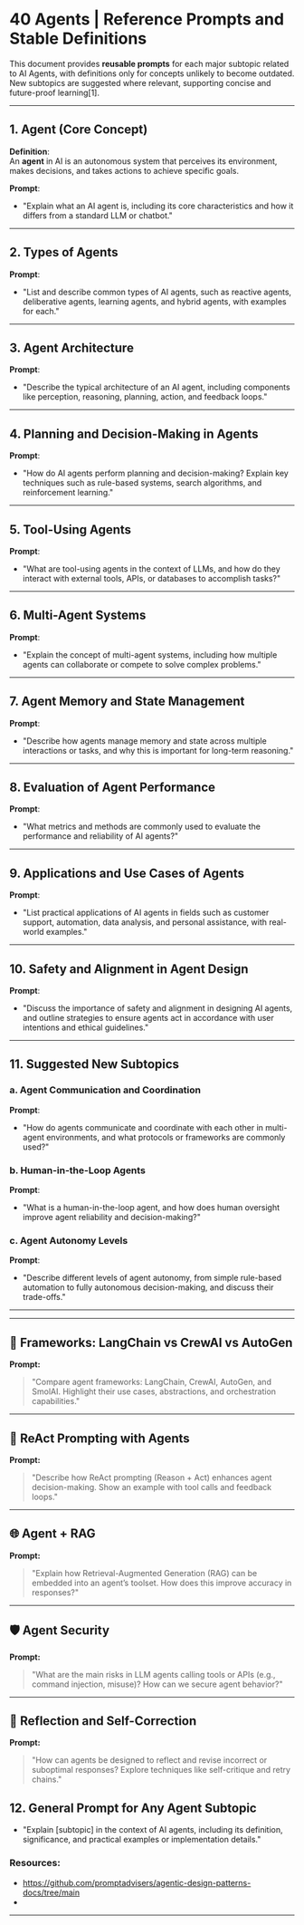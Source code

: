 
# 40 Agents | Reference Prompts and Stable Definitions

This document provides **reusable prompts** for each major subtopic related to AI Agents, with definitions only for concepts unlikely to become outdated. New subtopics are suggested where relevant, supporting concise and future-proof learning[1].

---

## 1. Agent (Core Concept)

**Definition**:  
An **agent** in AI is an autonomous system that perceives its environment, makes decisions, and takes actions to achieve specific goals.

**Prompt**:  
- "Explain what an AI agent is, including its core characteristics and how it differs from a standard LLM or chatbot."

---

## 2. Types of Agents

**Prompt**:  
- "List and describe common types of AI agents, such as reactive agents, deliberative agents, learning agents, and hybrid agents, with examples for each."

---

## 3. Agent Architecture

**Prompt**:  
- "Describe the typical architecture of an AI agent, including components like perception, reasoning, planning, action, and feedback loops."

---

## 4. Planning and Decision-Making in Agents

**Prompt**:  
- "How do AI agents perform planning and decision-making? Explain key techniques such as rule-based systems, search algorithms, and reinforcement learning."

---

## 5. Tool-Using Agents

**Prompt**:  
- "What are tool-using agents in the context of LLMs, and how do they interact with external tools, APIs, or databases to accomplish tasks?"

---

## 6. Multi-Agent Systems

**Prompt**:  
- "Explain the concept of multi-agent systems, including how multiple agents can collaborate or compete to solve complex problems."

---

## 7. Agent Memory and State Management

**Prompt**:  
- "Describe how agents manage memory and state across multiple interactions or tasks, and why this is important for long-term reasoning."

---

## 8. Evaluation of Agent Performance

**Prompt**:  
- "What metrics and methods are commonly used to evaluate the performance and reliability of AI agents?"

---

## 9. Applications and Use Cases of Agents

**Prompt**:  
- "List practical applications of AI agents in fields such as customer support, automation, data analysis, and personal assistance, with real-world examples."

---

## 10. Safety and Alignment in Agent Design

**Prompt**:  
- "Discuss the importance of safety and alignment in designing AI agents, and outline strategies to ensure agents act in accordance with user intentions and ethical guidelines."

---

## 11. Suggested New Subtopics

### a. Agent Communication and Coordination

**Prompt**:  
- "How do agents communicate and coordinate with each other in multi-agent environments, and what protocols or frameworks are commonly used?"

### b. Human-in-the-Loop Agents

**Prompt**:  
- "What is a human-in-the-loop agent, and how does human oversight improve agent reliability and decision-making?"

### c. Agent Autonomy Levels

**Prompt**:  
- "Describe different levels of agent autonomy, from simple rule-based automation to fully autonomous decision-making, and discuss their trade-offs."

---

---

## 🧩 Frameworks: LangChain vs CrewAI vs AutoGen
**Prompt:**  
> "Compare agent frameworks: LangChain, CrewAI, AutoGen, and SmolAI. Highlight their use cases, abstractions, and orchestration capabilities."

---

## 🔄 ReAct Prompting with Agents
**Prompt:**  
> "Describe how ReAct prompting (Reason + Act) enhances agent decision-making. Show an example with tool calls and feedback loops."

---
## 🌐 Agent + RAG
**Prompt:**  
> "Explain how Retrieval-Augmented Generation (RAG) can be embedded into an agent’s toolset. How does this improve accuracy in responses?"

---
## 🛡️ Agent Security
**Prompt:**  
> "What are the main risks in LLM agents calling tools or APIs (e.g., command injection, misuse)? How can we secure agent behavior?"

---

## 🧠 Reflection and Self-Correction
**Prompt:**  
> "How can agents be designed to reflect and revise incorrect or suboptimal responses? Explore techniques like self-critique and retry chains."


## 12. General Prompt for Any Agent Subtopic

- "Explain [subtopic] in the context of AI agents, including its definition, significance, and practical examples or implementation details."



### Resources:
- https://github.com/promptadvisers/agentic-design-patterns-docs/tree/main
- 

---
